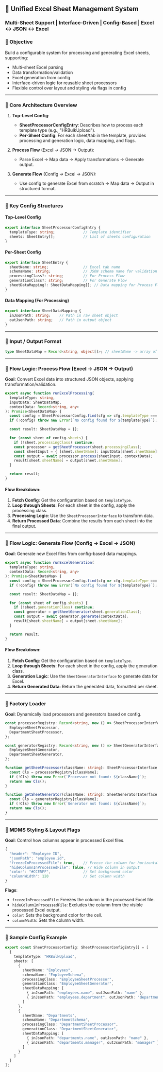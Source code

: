 ## 🧩 Unified Excel Sheet Management System
### Multi-Sheet Support | Interface-Driven | Config-Based | Excel ↔ JSON ↔ Excel

### 🎯 Objective
Build a configurable system for processing and generating Excel sheets, supporting:
- Multi-sheet Excel parsing
- Data transformation/validation
- Excel generation from config
- Interface-driven logic for reusable sheet processors
- Flexible control over layout and styling via flags in config

---

### 🧠 Core Architecture Overview

1. **Top-Level Config**:
    - **SheetProcessorConfigEntry**: Describes how to process each template type (e.g., "HRBulkUpload").
    - **Per-Sheet Config**: For each sheet/tab in the template, provides processing and generation logic, data mapping, and flags.

2. **Process Flow** (Excel → JSON → Output):
    - Parse Excel → Map data → Apply transformations → Generate output.

3. **Generate Flow** (Config → Excel → JSON):
    - Use config to generate Excel from scratch → Map data → Output in structured format.

---

### 🔧 Key Config Structures

#### **Top-Level Config**
```typescript
export interface SheetProcessorConfigEntry {
  templateType: string;             // Template identifier
  sheets: SheetEntry[];             // List of sheets configuration
}
```

#### **Per-Sheet Config**
```typescript
export interface SheetEntry {
  sheetName: string;                // Excel tab name
  schemaName: string;               // JSON schema name for validation
  processingClass?: string;         // For Process Flow
  generationClass?: string;         // For Generate Flow
  sheetDataMapping?: SheetDataMapping[]; // Data mapping for Process Flow
}
```

#### **Data Mapping (For Processing)**
```typescript
export interface SheetDataMapping {
  inJsonPath: string;    // Path in raw sheet object
  outJsonPath: string;   // Path in output object
}
```

---

### 🔁 Input / Output Format
```typescript
type SheetDataMap = Record<string, object[]>; // sheetName -> array of row objects
```

---

### 🧠 Flow Logic: **Process Flow** (Excel → JSON → Output)
**Goal**: Convert Excel data into structured JSON objects, applying transformation/validation.

```typescript
export async function runExcelProcessing(
  templateType: string,
  inputData: SheetDataMap,
  contextData: Record<string, any>
): Promise<SheetDataMap> {
  const config = SheetProcessorConfig.find(cfg => cfg.templateType === templateType);
  if (!config) throw new Error(`No config found for ${templateType}`);

  const result: SheetDataMap = {};

  for (const sheet of config.sheets) {
    if (!sheet.processingClass) continue;
    const processor = getSheetProcessor(sheet.processingClass);
    const sheetInput = { [sheet.sheetName]: inputData[sheet.sheetName] || [] };
    const output = await processor.process(sheetInput, contextData);
    result[sheet.sheetName] = output[sheet.sheetName];
  }

  return result;
}
```

#### **Flow Breakdown**:
1. **Fetch Config**: Get the configuration based on `templateType`.
2. **Loop through Sheets**: For each sheet in the config, apply the processing class.
3. **Processing Logic**: Use the `SheetProcessorInterface` to transform data.
4. **Return Processed Data**: Combine the results from each sheet into the final output.

---

### 🧠 Flow Logic: **Generate Flow** (Config → Excel → JSON)
**Goal**: Generate new Excel files from config-based data mappings.

```typescript
export async function runExcelGeneration(
  templateType: string,
  contextData: Record<string, any>
): Promise<SheetDataMap> {
  const config = SheetProcessorConfig.find(cfg => cfg.templateType === templateType);
  if (!config) throw new Error(`No config found for ${templateType}`);

  const result: SheetDataMap = {};

  for (const sheet of config.sheets) {
    if (!sheet.generationClass) continue;
    const generator = getSheetGenerator(sheet.generationClass);
    const output = await generator.generate(contextData);
    result[sheet.sheetName] = output[sheet.sheetName];
  }

  return result;
}
```

#### **Flow Breakdown**:
1. **Fetch Config**: Get the configuration based on `templateType`.
2. **Loop through Sheets**: For each sheet in the config, apply the generation class.
3. **Generation Logic**: Use the `SheetGeneratorInterface` to generate data for Excel.
4. **Return Generated Data**: Return the generated data, formatted per sheet.

---

### 🔧 Factory Loader
**Goal**: Dynamically load processors and generators based on config.

```typescript
const processorRegistry: Record<string, new () => SheetProcessorInterface> = {
  EmployeeSheetProcessor,
  DepartmentSheetProcessor,
};

const generatorRegistry: Record<string, new () => SheetGeneratorInterface> = {
  EmployeeSheetGenerator,
  DepartmentSheetGenerator,
};

function getSheetProcessor(className: string): SheetProcessorInterface {
  const Cls = processorRegistry[className];
  if (!Cls) throw new Error(`Processor not found: ${className}`);
  return new Cls();
}

function getSheetGenerator(className: string): SheetGeneratorInterface {
  const Cls = generatorRegistry[className];
  if (!Cls) throw new Error(`Generator not found: ${className}`);
  return new Cls();
}
```

---

### 🎨 MDMS Styling & Layout Flags
**Goal**: Control how columns appear in processed Excel files.

```typescript
{
  "header": "Employee ID",
  "jsonPath": "employee.id",
  "freezeInProcessedFile": true,    // Freeze the column for horizontal scrolling
  "hideColumnInProcessedFile": false, // Hide column in output
  "color": "#CCE5FF",               // Set background color
  "columnWidth": 120                // Set column width
}
```

**Flags**:
- `freezeInProcessedFile`: Freezes the column in the processed Excel file.
- `hideColumnInProcessedFile`: Excludes the column from the visible processed Excel output.
- `color`: Sets the background color for the cell.
- `columnWidth`: Sets the column width.

---

### 🧪 Sample Config Example
```typescript
export const SheetProcessorConfig: SheetProcessorConfigEntry[] = [
  {
    templateType: "HRBulkUpload",
    sheets: [
      {
        sheetName: "Employees",
        schemaName: "EmployeeSchema",
        processingClass: "EmployeeSheetProcessor",
        generationClass: "EmployeeSheetGenerator",
        sheetDataMapping: [
          { inJsonPath: "employees.name", outJsonPath: "name" },
          { inJsonPath: "employees.department", outJsonPath: "department" }
        ]
      },
      {
        sheetName: "Departments",
        schemaName: "DepartmentSchema",
        processingClass: "DepartmentSheetProcessor",
        generationClass: "DepartmentSheetGenerator",
        sheetDataMapping: [
          { inJsonPath: "departments.name", outJsonPath: "name" },
          { inJsonPath: "departments.manager", outJsonPath: "manager" }
        ]
      }
    ]
  }
];
```
